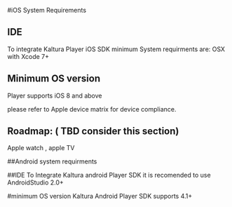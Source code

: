 #iOS System Requirements 


## IDE 
To integrate Kaltura Player iOS SDK minimum System requirments are:
OSX with Xcode 7+ 
  
## Minimum OS version 
Player supports iOS 8 and above 

please refer to Apple device matrix for device compliance.  


## Roadmap: ( TBD consider this section)
 Apple watch , apple TV   


##Android system requirments 

##IDE 
To Integrate Kaltura android Player SDK it is recomended to use AndroidStudio 2.0+ 

#minimum OS version 
Kaltura Android Player SDK supports 4.1+ 
